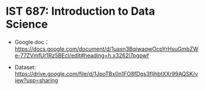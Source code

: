 # IST 687: Introduction to Data Science

* Google doc：
https://docs.google.com/document/d/1uasn3BqiwaqwOcpYrHsuGmbZWe-77ZVmfUr1Rz5BEcI/edit#heading=h.x3262l7pgpwf

* Dataset:
https://drive.google.com/file/d/1JpoTBx0n1FO8fDgs3fIjhbtXXr99AQSK/view?usp=sharing

